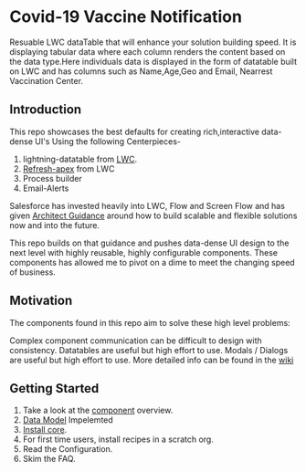 # Covid-19 Vaccine Notification

Resuable LWC dataTable that will enhance your solution building speed.
It is displaying tabular data where each column renders the content based on the data type.Here individuals data is displayed in the form of datatable built on LWC and has columns such as Name,Age,Geo and Email, Nearrest Vaccination Center.

## Introduction
This repo showcases the best defaults for creating rich,interactive data-dense UI's Using the following Centerpieces-

1.	lightning-datatable from [LWC](https://developer.salesforce.com/docs/component-library/bundle/lightning-datatable/documentation).
2.	[Refresh-apex](https://developer.salesforce.com/docs/component-library/documentation/en/lwc/lwc.apex_result_caching) from LWC
3.	Process builder
4.	Email-Alerts


Salesforce has invested heavily into LWC, Flow and Screen Flow and has given [Architect Guidance](https://architect.salesforce.com/design/decision-guides/build-forms/) around how to build scalable and flexible solutions now and into the future.

This repo builds on that guidance and pushes data-dense UI design to the next level with highly reusable, highly configurable components. These components has allowed me to pivot on a dime to meet the changing speed of business.

## Motivation

The components found in this repo aim to solve these high level problems:

Complex component communication can be difficult to design with consistency.
Datatables are useful but high effort to use.
Modals / Dialogs are useful but high effort to use.
More detailed info can be found in the [wiki](https://github.com/manpreet-sfdc/Covid19VaccineNotification/wiki)

## Getting Started

1.	Take a look at the [component](https://github.com/manpreet-sfdc/Covid19VaccineNotification/wiki/Component-Overview) overview.
2.	[Data Model](https://github.com/manpreet-sfdc/Covid19VaccineNotification/wiki/Data-Model) Impelemted
3.	[Install core](https://github.com/manpreet-sfdc/Covid19VaccineNotification/wiki/Install-core).
4.	For first time users, install recipes in a scratch org.
5.	Read the Configuration.
6.	Skim the FAQ.

